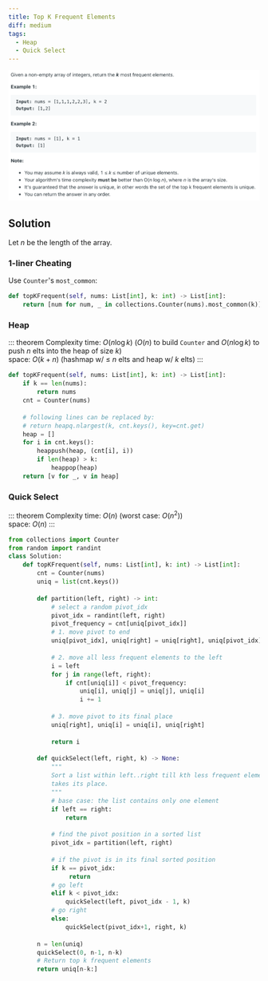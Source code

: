 ```yaml
---
title: Top K Frequent Elements
diff: medium
tags:
  - Heap
  - Quick Select
---
```


<img class="medium-zoom" src="/algo/top-k-frequent-elements.png" alt="https://www.leetcode.com/problems/top-k-frequent-elements">

## Solution

Let $n$ be the length of the array.

### 1-liner Cheating

Use `Counter`'s `most_common`:

```py
def topKFrequent(self, nums: List[int], k: int) -> List[int]:
    return [num for num, _ in collections.Counter(nums).most_common(k)]
```

### Heap

::: theorem Complexity
time: $O(n\log k)$ ($O(n)$ to build `Counter` and $O(n\log k)$ to push $n$ elts into the heap of size $k$)  
space: $O(k + n)$ (hashmap w/ $\le$ $n$ elts and heap w/ $k$ elts)
:::

```py {7}
def topKFrequent(self, nums: List[int], k: int) -> List[int]:
    if k == len(nums):
        return nums
    cnt = Counter(nums)

    # following lines can be replaced by:
    # return heapq.nlargest(k, cnt.keys(), key=cnt.get)
    heap = []
    for i in cnt.keys():
        heappush(heap, (cnt[i], i))
        if len(heap) > k:
            heappop(heap)
    return [v for _, v in heap]
```

### Quick Select

::: theorem Complexity
time: $O(n)$ (worst case: $O(n^2)$)  
space: $O(n)$
:::

```py
from collections import Counter
from random import randint
class Solution:
    def topKFrequent(self, nums: List[int], k: int) -> List[int]:
        cnt = Counter(nums)
        uniq = list(cnt.keys())

        def partition(left, right) -> int:
            # select a random pivot_idx
            pivot_idx = randint(left, right)
            pivot_frequency = cnt[uniq[pivot_idx]]
            # 1. move pivot to end
            uniq[pivot_idx], uniq[right] = uniq[right], uniq[pivot_idx]

            # 2. move all less frequent elements to the left
            i = left
            for j in range(left, right):
                if cnt[uniq[i]] < pivot_frequency:
                    uniq[i], uniq[j] = uniq[j], uniq[i]
                    i += 1

            # 3. move pivot to its final place
            uniq[right], uniq[i] = uniq[i], uniq[right]

            return i

        def quickSelect(left, right, k) -> None:
            """
            Sort a list within left..right till kth less frequent element
            takes its place.
            """
            # base case: the list contains only one element
            if left == right:
                return

            # find the pivot position in a sorted list
            pivot_idx = partition(left, right)

            # if the pivot is in its final sorted position
            if k == pivot_idx:
                 return
            # go left
            elif k < pivot_idx:
                quickSelect(left, pivot_idx - 1, k)
            # go right
            else:
                quickSelect(pivot_idx+1, right, k)

        n = len(uniq)
        quickSelect(0, n-1, n-k)
        # Return top k frequent elements
        return uniq[n-k:]
```

<!-- REDO in Hoare's partition ??? -->
